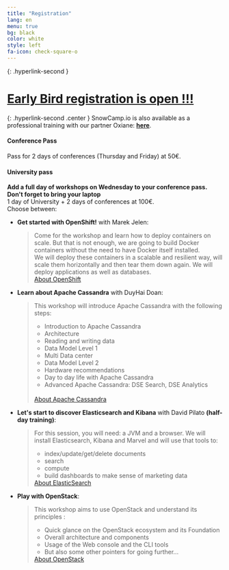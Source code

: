 ```yaml
---
title: "Registration"
lang: en
menu: true
bg: black
color: white
style: left
fa-icon: check-square-o
---
```


{: .hyperlink-second }
# [Early Bird registration is open !!!](https://yurplan.com/event/Snow-Camp/6343)

{: .hyperlink-second .center }
SnowCamp.io is also available as a professional training with our partner Oxiane: **[here](http://www.oxiane.com/snowcamp-2016/)**.

#### Conference Pass
Pass for 2 days of conferences (Thursday and Friday) at 50€.

#### University pass
<strong>Add a full day of workshops  on Wednesday to your conference pass.<br/>
Don't forget to bring your laptop</strong><br/>
1 day of University + 2 days of conferences at 100€.<br/>
Choose between:

<!--* **Google Cloud Platform Fundamentals** with Didier Girard:<br/>
    <blockquote>This 1 day instructor-led class introduces participants to Google Cloud Platform products and services.
    </br>Through a combination of instructor-led presentations, demonstrations, and hands-on labs, students learn the value of Google Cloud Platform and how to incorporate cloud-based solutions into business strategies.
    <br/><a href="https://cloud.google.com/training/courses/cp100a">For more information...</a>
    </blockquote>-->
* **Get started with OpenShift!** with Marek Jelen:<br/>
  <blockquote>Come for the workshop and learn how to deploy containers on scale. But that is not enough, we are going to build Docker containers without the need to have Docker itself installed.
  <br/>We will deploy these containers in a scalable and resilient way, will scale them horizontally and then tear them down again.
  We will deploy applications as well as databases.
  <br/><a href="https://www.openshift.com/">About OpenShift</a></blockquote>
* **Learn about Apache Cassandra** with DuyHai Doan:<br/>
   <blockquote>This workshop will introduce Apache Cassandra with the following steps:
    <ul>
        <li>Introduction to Apache Cassandra</li>
        <li>Architecture</li>
        <li>Reading and writing data</li>
        <li>Data Model Level 1</li>
        <li>Multi Data center</li>
        <li>Data Model Level 2</li>
        <li>Hardware recommendations</li>
        <li>Day to day life with Apache Cassandra</li>
        <li>Advanced Apache Cassandra: DSE Search, DSE Analytics</li>
    </ul>
    <br/><a href="https://cassandra.apache.org/">About Apache Cassandra</a>
   </blockquote>
* **Let's start to discover Elasticsearch and Kibana** with David Pilato **(half-day training)**:
  <blockquote>For this session, you will need: a JVM and a browser.
  We will install Elasticsearch, Kibana and Marvel and will use that tools to:
    <ul>
      <li>index/update/get/delete documents</li>
      <li>search</li>
      <li>compute</li>
      <li>build dashboards to make sense of marketing data</li>
    </ul>
    <a href="https://www.elastic.co/">About ElasticSearch</a>
  </blockquote>
* **Play with OpenStack**:
  <blockquote>This workshop aims to use OpenStack and understand its principles :
          <ul>
      <li>Quick glance on the OpenStack ecosystem and its Foundation</li>
      <li>Overall architecture and components</li>
      <li>Usage of the Web console and the CLI tools</li>
      <li>But also some other pointers for going further...</li>
          </ul>
          <a href="https://www.openstack.org/">About OpenStack</a>
  </blockquote>
